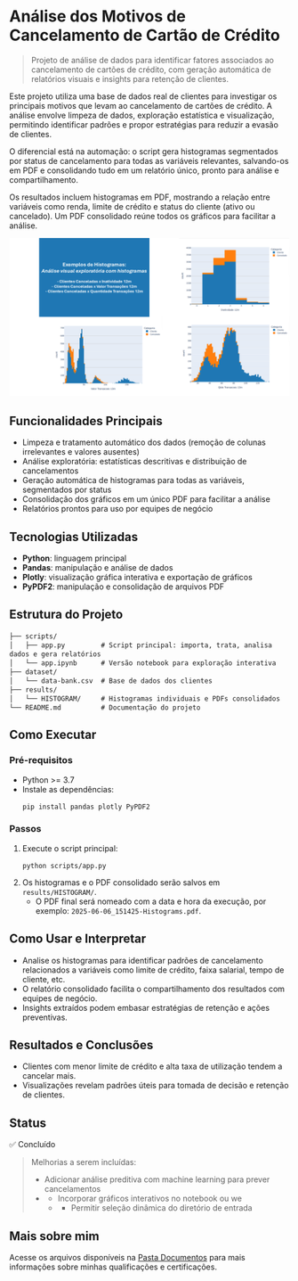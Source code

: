 # Análise dos Motivos de Cancelamento de Cartão de Crédito

> Projeto de análise de dados para identificar fatores associados ao cancelamento de cartões de crédito, com geração automática de relatórios visuais e insights para retenção de clientes.

Este projeto utiliza uma base de dados real de clientes para investigar os principais motivos que levam ao cancelamento de cartões de crédito. A análise envolve limpeza de dados, exploração estatística e visualização, permitindo identificar padrões e propor estratégias para reduzir a evasão de clientes.

O diferencial está na automação: o script gera histogramas segmentados por status de cancelamento para todas as variáveis relevantes, salvando-os em PDF e consolidando tudo em um relatório único, pronto para análise e compartilhamento.

Os resultados incluem histogramas em PDF, mostrando a relação entre variáveis como renda, limite de crédito e status do cliente (ativo ou cancelado). Um PDF consolidado reúne todos os gráficos para facilitar a análise.

![Resultado do sistema](https://github.com/vitoriapguimaraes/Python-Cancelamento_Cartao/blob/main/results/AnaliseCancelamentoCartao-Demonstracao.png)

## Funcionalidades Principais

- Limpeza e tratamento automático dos dados (remoção de colunas irrelevantes e valores ausentes)
- Análise exploratória: estatísticas descritivas e distribuição de cancelamentos
- Geração automática de histogramas para todas as variáveis, segmentados por status
- Consolidação dos gráficos em um único PDF para facilitar a análise
- Relatórios prontos para uso por equipes de negócio

## Tecnologias Utilizadas

- **Python**: linguagem principal
- **Pandas**: manipulação e análise de dados
- **Plotly**: visualização gráfica interativa e exportação de gráficos
- **PyPDF2**: manipulação e consolidação de arquivos PDF

## Estrutura do Projeto

```
├── scripts/
│   ├── app.py         # Script principal: importa, trata, analisa dados e gera relatórios
│   └── app.ipynb      # Versão notebook para exploração interativa
├── dataset/
│   └── data-bank.csv  # Base de dados dos clientes
├── results/
│   └── HISTOGRAM/     # Histogramas individuais e PDFs consolidados
└── README.md          # Documentação do projeto
```

## Como Executar

### Pré-requisitos

- Python >= 3.7
- Instale as dependências:
  ```
  pip install pandas plotly PyPDF2
  ```

### Passos

1. Execute o script principal:
   ```
   python scripts/app.py
   ```
2. Os histogramas e o PDF consolidado serão salvos em `results/HISTOGRAM/`.
   - O PDF final será nomeado com a data e hora da execução, por exemplo: `2025-06-06_151425-Histograms.pdf`.

## Como Usar e Interpretar

- Analise os histogramas para identificar padrões de cancelamento relacionados a variáveis como limite de crédito, faixa salarial, tempo de cliente, etc.
- O relatório consolidado facilita o compartilhamento dos resultados com equipes de negócio.
- Insights extraídos podem embasar estratégias de retenção e ações preventivas.

## Resultados e Conclusões

- Clientes com menor limite de crédito e alta taxa de utilização tendem a cancelar mais.
- Visualizações revelam padrões úteis para tomada de decisão e retenção de clientes.

## Status

✅ Concluído

> Melhorias a serem incluídas:
> - Adicionar análise preditiva com machine learning para prever cancelamentos
> - - Incorporar gráficos interativos no notebook ou we
>   - - Permitir seleção dinâmica do diretório de entrada

## Mais sobre mim
Acesse os arquivos disponíveis na [Pasta Documentos](https://github.com/vitoriapguimaraes/vitoriapguimaraes/tree/main/DOCUMENTOS) para mais informações sobre minhas qualificações e certificações.
